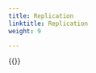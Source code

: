 ```yaml
---
title: Replication
linktitle: Replication
weight: 9

--- 
```

{{<include  file="content/docs/getting-started/uninstallation/helm/module/replication.md" >}}